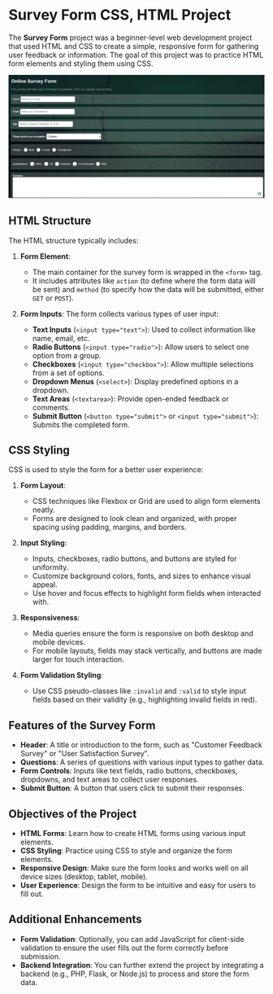 # Survey Form CSS, HTML Project

The **Survey Form** project was a beginner-level web development project that used HTML and CSS to create a simple, responsive form for gathering user feedback or information. The goal of this project was to practice HTML form elements and styling them using CSS.

![Screenshot](surveyform.jpg)

## HTML Structure
The HTML structure typically includes:

1. **Form Element**:
   - The main container for the survey form is wrapped in the `<form>` tag.
   - It includes attributes like `action` (to define where the form data will be sent) and `method` (to specify how the data will be submitted, either `GET` or `POST`).

2. **Form Inputs**:
   The form collects various types of user input:
   - **Text Inputs** (`<input type="text">`): Used to collect information like name, email, etc.
   - **Radio Buttons** (`<input type="radio">`): Allow users to select one option from a group.
   - **Checkboxes** (`<input type="checkbox">`): Allow multiple selections from a set of options.
   - **Dropdown Menus** (`<select>`): Display predefined options in a dropdown.
   - **Text Areas** (`<textarea>`): Provide open-ended feedback or comments.
   - **Submit Button** (`<button type="submit">` or `<input type="submit">`): Submits the completed form.

## CSS Styling
CSS is used to style the form for a better user experience:

1. **Form Layout**:
   - CSS techniques like Flexbox or Grid are used to align form elements neatly.
   - Forms are designed to look clean and organized, with proper spacing using padding, margins, and borders.

2. **Input Styling**:
   - Inputs, checkboxes, radio buttons, and buttons are styled for uniformity.
   - Customize background colors, fonts, and sizes to enhance visual appeal.
   - Use hover and focus effects to highlight form fields when interacted with.

3. **Responsiveness**:
   - Media queries ensure the form is responsive on both desktop and mobile devices.
   - For mobile layouts, fields may stack vertically, and buttons are made larger for touch interaction.

4. **Form Validation Styling**:
   - Use CSS pseudo-classes like `:invalid` and `:valid` to style input fields based on their validity (e.g., highlighting invalid fields in red).

## Features of the Survey Form
- **Header**: A title or introduction to the form, such as "Customer Feedback Survey" or "User Satisfaction Survey".
- **Questions**: A series of questions with various input types to gather data.
- **Form Controls**: Inputs like text fields, radio buttons, checkboxes, dropdowns, and text areas to collect user responses.
- **Submit Button**: A button that users click to submit their responses.

## Objectives of the Project
- **HTML Forms**: Learn how to create HTML forms using various input elements.
- **CSS Styling**: Practice using CSS to style and organize the form elements.
- **Responsive Design**: Make sure the form looks and works well on all device sizes (desktop, tablet, mobile).
- **User Experience**: Design the form to be intuitive and easy for users to fill out.

## Additional Enhancements
- **Form Validation**: Optionally, you can add JavaScript for client-side validation to ensure the user fills out the form correctly before submission.
- **Backend Integration**: You can further extend the project by integrating a backend (e.g., PHP, Flask, or Node.js) to process and store the form data.
